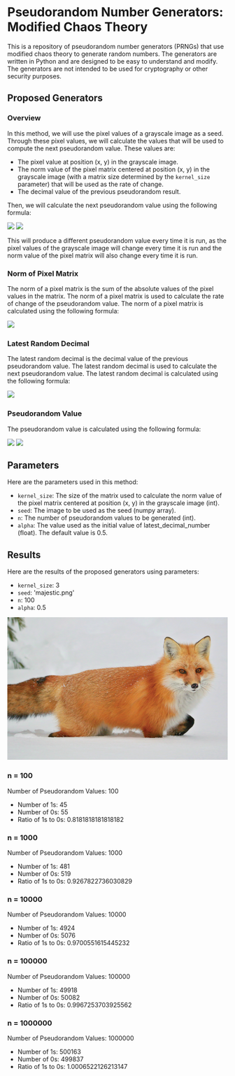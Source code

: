 # Pseudorandom Number Generators: Modified Chaos Theory

This is a repository of pseudorandom number generators (PRNGs) that use modified chaos theory to generate random numbers. The generators are written in Python and are designed to be easy to understand and modify. The generators are not intended to be used for cryptography or other security purposes.

## Proposed Generators

### Overview

In this method, we will use the pixel values of a grayscale image as a seed. Through these pixel values, we will calculate the values that will be used to compute the next pseudorandom value. These values are:

- The pixel value at position (x, y) in the grayscale image.
- The norm value of the pixel matrix centered at position (x, y) in the grayscale image (with a matrix size determined by the `kernel_size` parameter) that will be used as the rate of change.
- The decimal value of the previous pseudorandom result.

Then, we will calculate the next pseudorandom value using the following formula:

<img src="https://latex.codecogs.com/svg.image?\text{PRNG}_{i}&space;=&space;\text{Rate}_{i}&space;\times&space;\text{Pixel}_{i}&space;\times&space;\text{LatestRandomDecimal}_{i}">

<img src="https://latex.codecogs.com/svg.image?\text{PRNG}_{i}&space;=&space;\text{Rate}_{i}&space;\times&space;\text{Pixel}_{i}&space;\times&space;(\text{PRNG}_{i-1}&space;-&space;\text{round(PRNG)}_{i-1})">

This will produce a different pseudorandom value every time it is run, as the pixel values of the grayscale image will change every time it is run and the norm value of the pixel matrix will also change every time it is run.

### Norm of Pixel Matrix

The norm of a pixel matrix is the sum of the absolute values of the pixel values in the matrix. The norm of a pixel matrix is used to calculate the rate of change of the pseudorandom value. The norm of a pixel matrix is calculated using the following formula:

<img src="https://latex.codecogs.com/svg.image?\text{Norm}_{i}&space;=&space;\sum_{j=1}^{n}&space;\left&space;|&space;\text{Pixel}_{i}&space;\right&space;|">

### Latest Random Decimal

The latest random decimal is the decimal value of the previous pseudorandom value. The latest random decimal is used to calculate the next pseudorandom value. The latest random decimal is calculated using the following formula:

<img src="https://latex.codecogs.com/svg.image?\text{LatestRandomDecimal}_{i}&space;=&space;\text{PRNG}_{i-1}&space;-&space;\text{round(PRNG)}_{i-1}">

### Pseudorandom Value

The pseudorandom value is calculated using the following formula:

<img src="https://latex.codecogs.com/svg.image?\text{PRNG}_{i}&space;=&space;\text{Rate}_{i}&space;\times&space;\text{Pixel}_{i}&space;\times&space;\text{LatestRandomDecimal}_{i}">

<img src="https://latex.codecogs.com/svg.image?\text{PRNG}_{i}&space;=&space;\text{Rate}_{i}&space;\times&space;\text{Pixel}_{i}&space;\times&space;(\text{PRNG}_{i-1}&space;-&space;\text{round(PRNG)}_{i-1})">

## Parameters

Here are the parameters used in this method:

- `kernel_size`: The size of the matrix used to calculate the norm value of the pixel matrix centered at position (x, y) in the grayscale image (int).
- `seed`: The image to be used as the seed (numpy array).
- `n`: The number of pseudorandom values to be generated (int).
- `alpha`: The value used as the initial value of latest_decimal_number (float). The default value is 0.5.

## Results

Here are the results of the proposed generators using parameters:

- `kernel_size`: 3
- `seed`: 'majestic.png'
- `n`: 100
- `alpha`: 0.5

![](./majestic.png)

### n = 100

Number of Pseudorandom Values: 100

- Number of 1s: 45
- Number of 0s: 55
- Ratio of 1s to 0s: 0.8181818181818182

### n = 1000

Number of Pseudorandom Values: 1000

- Number of 1s: 481
- Number of 0s: 519
- Ratio of 1s to 0s: 0.9267822736030829

### n = 10000

Number of Pseudorandom Values: 10000

- Number of 1s: 4924
- Number of 0s: 5076
- Ratio of 1s to 0s: 0.9700551615445232

### n = 100000

Number of Pseudorandom Values: 100000

- Number of 1s: 49918
- Number of 0s: 50082
- Ratio of 1s to 0s: 0.9967253703925562

### n = 1000000

Number of Pseudorandom Values: 1000000

- Number of 1s: 500163
- Number of 0s: 499837
- Ratio of 1s to 0s: 1.0006522126213147
